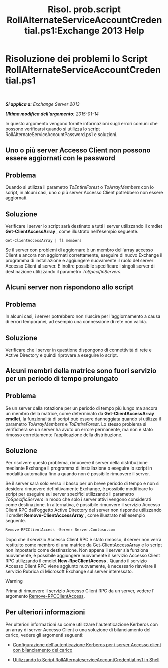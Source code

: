 ﻿---
title: 'Risol. prob.script RollAlternateServiceAccountCredential.ps1:Exchange 2013 Help'
TOCTitle: Risoluzione dei problemi lo Script RollAlternateServiceAccountCredential.ps1
ms:assetid: 2bbf36d3-eb89-4f92-a8de-259a7cb64d62
ms:mtpsurl: https://technet.microsoft.com/it-it/library/Ff808310(v=EXCHG.150)
ms:contentKeyID: 63913431
ms.date: 05/22/2018
mtps_version: v=EXCHG.150
ms.translationtype: MT
---

# Risoluzione dei problemi lo Script RollAlternateServiceAccountCredential.ps1

 

_**Si applica a:** Exchange Server 2013_

_**Ultima modifica dell'argomento:** 2015-01-14_

In questo argomento vengono fornite informazioni sugli errori comuni che possono verificarsi quando si utilizza lo script RollAlternateServiceAccountPassword.ps1 e soluzioni.

## Uno o più server Accesso Client non possono essere aggiornati con le password

## Problema

Quando si utilizza il parametro *ToEntireForest* o *ToArrayMembers* con lo script, in alcuni casi, uno o più server Accesso Client potrebbero non essere aggiornati.

## Soluzione

Verificare i server lo script sarà destinato a tutti i server utilizzando il cmdlet **Get-ClientAccessArray** , come illustrato nell'esempio seguente.

    Get-ClientAccessArray | fl members

Se il server con problemi di aggiornare è un membro dell'array accesso Client e ancora non aggiornati correttamente, eseguire di nuovo Exchange il programma di installazione e aggiungere nuovamente il ruolo del server Accesso Client al server. È inoltre possibile specificare i singoli server di destinazione utilizzando il parametro *ToSpecificServers*.

## Alcuni server non rispondono allo script

## Problema

In alcuni casi, i server potrebbero non riuscire per l'aggiornamento a causa di errori temporanei, ad esempio una connessione di rete non valida.

## Soluzione

Verificare che i server in questione dispongono di connettività di rete e Active Directory e quindi riprovare a eseguire lo script.

## Alcuni membri della matrice sono fuori servizio per un periodo di tempo prolungato

## Problema

Se un server dalla rotazione per un periodo di tempo più lungo ma ancora un membro della matrice, come determinato da **Get-ClientAccessArray cmdlet**, la funzionalità di script può essere danneggiata quando si utilizza il parametro *ToArrayMembers* e *ToEntireForest*. Lo stesso problema si verificherà se un server ha avuto un errore permanente, ma non è stato rimosso correttamente l'applicazione della distribuzione.

## Soluzione

Per risolvere questo problema, rimuovere il server della distribuzione mediante Exchange il programma di installazione o eseguire lo script in modalità automatica fino a quando non è possibile rimuovere il server.

Se il server sarà solo verso il basso per un breve periodo di tempo e non si desidera rimuovere definitivamente Exchange, è possibile modificare lo script per eseguire sui server specifici utilizzando il parametro *ToSpecificServers* in modo che solo i server attivi vengono considerati come destinazione. In alternativa, è possibile rimuovere il servizio Accesso Client RPC dall'oggetto Active Directory del server non risponde utilizzando il cmdlet **Remove-ClientAccessArray** , come illustrato nell'esempio seguente.

    Remove-RPCClientAccess -Server Server.Contoso.com

Dopo che il servizio Accesso Client RPC è stato rimosso, il server non verrà restituito come membro di una matrice da [Get-ClientAccessArray](https://technet.microsoft.com/it-it/library/dd297976\(v=exchg.150\)) e lo script non impostarlo come destinazione. Non appena il server sia funziona nuovamente, è possibile aggiungere nuovamente il servizio Accesso Client RPC utilizzando il cmdlet **New-RpcClientAccess** . Quando il servizio Accesso Client RPC viene aggiunto nuovamente, è necessario riavviare il servizio Rubrica di Microsoft Exchange sul server interessato.


> [!WARNING]
> Prima di rimuovere il servizio Accesso Client RPC da un server, vedere l' argomento <A href="https://technet.microsoft.com/it-it/library/dd298151(v=exchg.150)">Remove-RPCClientAccess</A>.



## Per ulteriori informazioni

Per ulteriori informazioni su come utilizzare l'autenticazione Kerberos con un array di server Accesso Client o una soluzione di bilanciamento del carico, vedere gli argomenti seguenti:

  - [Configurazione dell'autenticazione Kerberos per i server Accesso client con bilanciamento del carico](configuring-kerberos-authentication-for-load-balanced-client-access-servers-exchange-2013-help.md)

  - [Utilizzando lo Script RollAlternateserviceAccountCredential.ps1 in Shell](using-the-rollalternateserviceaccountcredential-ps1-script-in-the-shell-exchange-2013-help.md)

